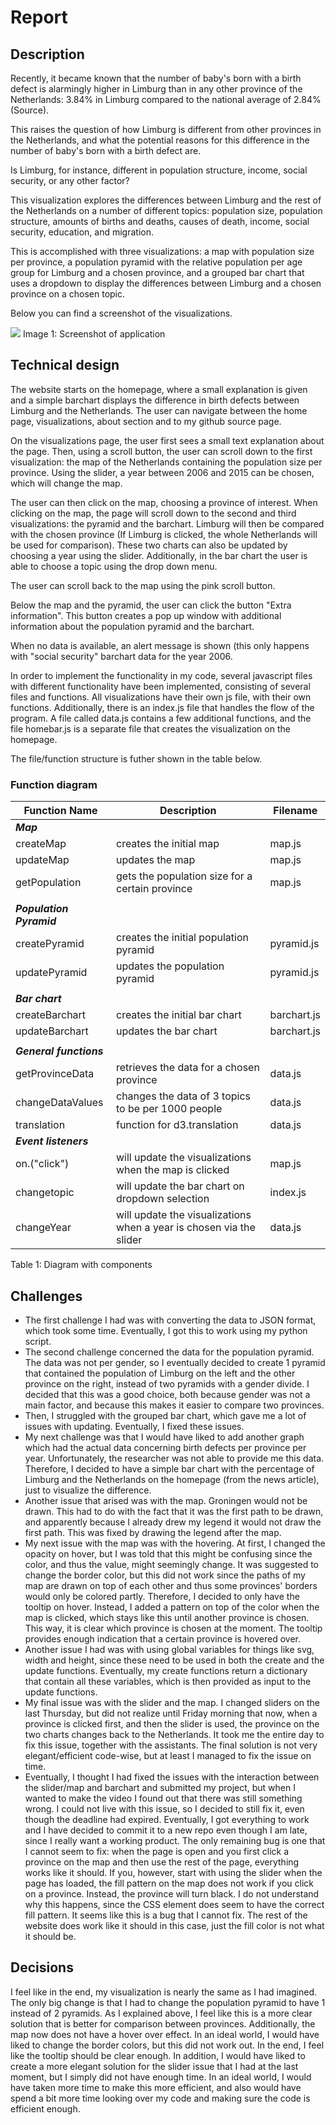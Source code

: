 # Report 

## Description
Recently, it became known that the number of baby's born with a birth defect is alarmingly higher in Limburg than in any other province of the Netherlands: 3.84% in Limburg compared to the national average of 2.84% (Source).

This raises the question of how Limburg is different from other provinces in the Netherlands, and what the potential reasons for this difference in the number of baby's born with a birth defect are.

Is Limburg, for instance, different in population structure, income, social security, or any other factor?

This visualization explores the differences between Limburg and the rest of the Netherlands on a number of different topics: population size, population structure, amounts of births and deaths, causes of death, income, social security, education, and migration.

This is accomplished with three visualizations: a map with population size per province, a population pyramid with the relative population per age group for Limburg and a chosen province, and a grouped bar chart that uses a dropdown to display the differences between Limburg and a chosen province on a chosen topic. 

Below you can find a screenshot of the visualizations.

<img src="https://github.com/SammyH1994/project/blob/master/doc/screenshot1.png" />
Image 1: Screenshot of application

## Technical design
The website starts on the homepage, where a small explanation is given and a simple barchart displays the difference in birth defects between Limburg and the Netherlands.
The user can navigate between the home page, visualizations, about section and to my github source page.

On the visualizations page, the user first sees a small text explanation about the page. Then, using a scroll button, the user can scroll down to the first visualization: the map of the Netherlands containing the population size per province. Using the slider, a year between 2006 and 2015 can be chosen, which will change the map.

The user can then click on the map, choosing a province of interest. When clicking on the map, the page will scroll down to the second and third visualizations: the pyramid and the barchart. Limburg will then be compared with the chosen province (If Limburg is clicked, the whole Netherlands will be used for comparison). These two charts can also be updated by choosing a year using the slider. Additionally, in the bar chart the user is able to choose a topic using the drop down menu. 

The user can scroll back to the map using the pink scroll button. 

Below the map and the pyramid, the user can click the button "Extra information". This button creates a pop up window with additional information about the population pyramid and the barchart.

When no data is available, an alert message is shown (this only happens with "social security" barchart data for the year 2006.

In order to implement the functionality in my code, several javascript files with different functionality have been implemented, consisting of several files and functions. All visualizations have their own js file, with their own functions. Additionally, there is an index.js file that handles the flow of the program. A file called data.js contains a few additional functions, and the file homebar.js is a separate file that creates the visualization on the homepage.

The file/function structure is futher shown in the table below.

### Function diagram
|Function Name           |Description                                                        |Filename   | 
|------------------------|-------------------------------------------------------------------|-----------|
|***Map***               |                                                                   |           |                               
|createMap               |creates the initial map                                            |map.js     | 
|updateMap               |updates the map                                                    |map.js     |
|getPopulation           |gets the population size for a certain province                    |map.js     |
|                        |                                                                   |           |                               
|***Population Pyramid***|                                                                   |           |                               
|createPyramid           |creates the initial population pyramid                             |pyramid.js | 
|updatePyramid           |updates the population pyramid                                     |pyramid.js |
|                        |                                                                   |           |                               
|***Bar chart***         |                                                                   |           |                               
|createBarchart          |creates the initial bar chart                                      |barchart.js| 
|updateBarchart          |updates the bar chart                                              |barchart.js|
|                        |                                                                   |           |                               
|***General functions*** |                                                                   |           |                               
|getProvinceData         |retrieves the data for a chosen province                           |data.js    |
|changeDataValues        |changes the data of 3 topics to be per 1000 people                 |data.js    |
|translation             |function for d3.translation                                        |data.js    |
|***Event listeners***   |                                                                   |           |
|on.("click")            |will update the visualizations when the map is clicked             |map.js   |
|changetopic             |will update the bar chart on dropdown selection                    |index.js   |
|changeYear              |will update the visualizations when a year is chosen via the slider|data.js   |
                                          
Table 1: Diagram with components

## Challenges
- The first challenge I had was with converting the data to JSON format, which took some time. Eventually, I got this to work using my python script.
- The second challenge concerned the data for the population pyramid. The data was not per gender, so I eventually decided to create 1 pyramid that contained the population of Limburg on the left and the other province on the right, instead of two pyramids with a gender divide. I decided that this was a good choice, both because gender was not a main factor, and because this makes it easier to compare two provinces.
- Then, I struggled with the grouped bar chart, which gave me a lot of issues with updating. Eventually, I fixed these issues.
- My next challenge was that I would have liked to add another graph which had the actual data concerning birth defects per province per year. Unfortunately, the researcher was not able to provide me this data. Therefore, I decided to have a simple bar chart with the percentage of Limburg and the Netherlands on the homepage (from the news article), just to visualize the difference.
- Another issue that arised was with the map. Groningen would not be drawn. This had to do with the fact that it was the first path to be drawn, and apparently because I already drew my legend it would not draw the first path. This was fixed by drawing the legend after the map.
- My next issue with the map was with the hovering. At first, I changed the opacity on hover, but I was told that this might be confusing since the color, and thus the value, might seemingly change. It was suggested to change the border color, but this did not work since the paths of my map are drawn on top of each other and thus some provinces' borders would only be colored partly. Therefore, I decided to only have the tooltip on hover. Instead, I added a pattern on top of the color when the map is clicked, which stays like this until another province is chosen. This way, it is clear which province is chosen at the moment. The tooltip provides enough indication that a certain province is hovered over.
- Another issue I had was with using global variables for things like svg, width and height, since these need to be used in both the create and the update functions. Eventually, my create functions return a dictionary that contain all these variables, which is then provided as input to the update functions.
- My final issue was with the slider and the map. I changed sliders on the last Thursday, but did not realize until Friday morning that now, when a province is clicked first, and then the slider is used, the province on the two charts changes back to the Netherlands. It took me the entire day to fix this issue, together with the assistants. The final solution is not very elegant/efficient code-wise, but at least I managed to fix the issue on time. 
- Eventually, I thought I had fixed the issues with the interaction between the slider/map and barchart and submitted my project, but when I wanted to make the video I found out that there was still something wrong. I could not live with this issue, so I decided to still fix it, even though the deadline had expired. Eventually, I got everything to work and I have decided to commit it to a new repo even though I am late, since I really want a working product. The only remaining bug is one that I cannot seem to fix: when the page is open and you first click a province on the map and then use the rest of the page, everything works like it should. If you, however, start with using the slider when the page has loaded, the fill pattern on the map does not work if you click on a province. Instead, the province will turn black. I do not understand why this happens, since the CSS element does seem to have the correct fill pattern. It seems like this is a bug that I cannot fix. The rest of the website does work like it should in this case, just the fill color is not what it should be. 

## Decisions
I feel like in the end, my visualization is nearly the same as I had imagined. The only big change is that I had to change the population pyramid to have 1 instead of 2 pyramids. As I explained above, I feel like this is a more clear solution that is better for comparison between provinces. Additionally, the map now does not have a hover over effect. In an ideal world, I would have liked to change the border colors, but this did not work out. In the end, I feel like the tooltip should be clear enough.
In addition, I would have liked to create a more elegant solution for the slider issue that I had at the last moment, but I simply did not have enough time. In an ideal world, I would have taken more time to make this more efficient, and also would have spend a bit more time looking over my code and making sure the code is efficient enough.


